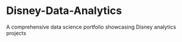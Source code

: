 # Disney-Data-Analytics
A comprehensive data science portfolio showcasing Disney analytics projects
